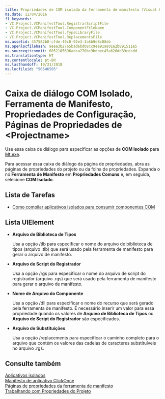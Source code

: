 ```yaml
---
title: Propriedades de COM isolado da ferramenta de manifesto (Visual C++)
ms.date: 11/04/2016
f1_keywords:
- VC.Project.VCManifestTool.RegistrarScriptFile
- VC.Project.VCManifestTool.ComponentFileName
- VC.Project.VCManifestTool.TypeLibraryFile
- VC.Project.VCManifestTool.ReplacementsFile
ms.assetid: 457582b8-cfde-49c0-92e3-3a6b9e8c08eb
ms.openlocfilehash: 9eea3b2765bad6bd08cc9ee91a801e2b891511e5
ms.sourcegitcommit: 6052185696adca270bc9bdbec45a626dd89cdcdd
ms.translationtype: HT
ms.contentlocale: pt-BR
ms.lasthandoff: 10/31/2018
ms.locfileid: "50546505"
---
```

# <a name="isolated-com-manifest-tool-configuration-properties-ltprojectnamegt-property-pages-dialog-box"></a>Caixa de diálogo COM Isolado, Ferramenta de Manifesto, Propriedades de Configuração, Páginas de Propriedades de &lt;Projectname&gt;

Use essa caixa de diálogo para especificar as opções de **COM Isolado** para [Mt.exe](https://msdn.microsoft.com/library/aa375649).

Para acessar essa caixa de diálogo da página de propriedades, abra as páginas de propriedades do projeto ou da folha de propriedades. Expanda o nó **Ferramenta de Manifesto** em **Propriedades Comuns** e, em seguida, selecione **COM Isolado**.

## <a name="task-list"></a>Lista de Tarefas

- [Como compilar aplicativos isolados para consumir componentes COM](../build/how-to-build-isolated-applications-to-consume-com-components.md)

## <a name="uielement-list"></a>Lista UIElement

- **Arquivo de Biblioteca de Tipos**

   Usa a opção /tlb para especificar o nome do arquivo de biblioteca de tipos (arquivo .tlb) que será usado pela ferramenta de manifesto para gerar o arquivo de manifesto.

- **Arquivo de Script do Registrador**

   Usa a opção /rgs para especificar o nome do arquivo de script do registrador (arquivo .rgs) que será usado pela ferramenta de manifesto para gerar o arquivo de manifesto.

- **Nome de Arquivo do Componente**

   Usa a opção /dll para especificar o nome do recurso que será gerado pela ferramenta de manifesto. É necessário inserir um valor para essa propriedade quando os valores de **Arquivo de Biblioteca de Tipos** ou **Arquivo de Script do Registrador** são especificados.

- **Arquivo de Substituições**

   Usa a opção /replacements para especificar o caminho completo para o arquivo que contém os valores das cadeias de caracteres substituíveis no arquivo .rgs.

## <a name="see-also"></a>Consulte também

[Aplicativos isolados](/windows/desktop/SbsCs/isolated-applications)<br>
[Manifesto de aplicativo ClickOnce](/visualstudio/deployment/clickonce-application-manifest)<br>
[Páginas de propriedades da ferramenta de manifesto](../ide/manifest-tool-property-pages.md)<br>
[Trabalhando com Propriedades do Projeto](../ide/working-with-project-properties.md)